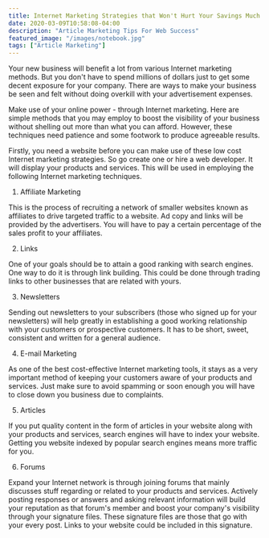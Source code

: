 ```yaml
---
title: Internet Marketing Strategies that Won't Hurt Your Savings Much
date: 2020-03-09T10:58:08-04:00
description: "Article Marketing Tips For Web Success"
featured_image: "/images/notebook.jpg"
tags: ["Article Marketing"]
---
```


Your new business will benefit a lot from various Internet marketing methods. But you don't have to spend millions of dollars just to get some decent exposure for your company. There are ways to make your business be seen and felt without doing overkill with your advertisement expenses.

Make use of your online power - through Internet marketing. Here are simple methods that you may employ to boost the visibility of your business without shelling out more than what you can afford. However, these techniques need patience and some footwork to produce agreeable results. 

Firstly, you need a website before you can make use of these low cost Internet marketing strategies. So go create one or hire a web developer. It will display your products and services. This will be used in employing the following Internet marketing techniques.

1. Affiliate Marketing 

This is the process of recruiting a network of smaller websites known as affiliates to drive targeted traffic to a website. Ad copy and links will be provided by the advertisers. You will have to pay a certain percentage of the sales profit to your affiliates.

2. Links

One of your goals should be to attain a good ranking with search engines. One way to do it is through link building. This could be done through trading links to other businesses that are related with yours.

3. Newsletters

Sending out newsletters to your subscribers (those who signed up for your newsletters) will help greatly in establishing a good working relationship with your customers or prospective customers. It has to be short, sweet, consistent and written for a general audience.

4. E-mail Marketing

As one of the best cost-effective Internet marketing tools, it stays as a very important method of keeping your customers aware of your products and services. Just make sure to avoid spamming or soon enough you will have to close down you business due to complaints. 

5. Articles

If you put quality content in the form of articles in your website along with your products and services, search engines will have to index your website. Getting you website indexed by popular search engines means more traffic for you.

6. Forums

Expand your Internet network is through joining forums that mainly discusses stuff regarding or related to your products and services. Actively posting responses or answers and asking relevant information will build your reputation as that forum's member and boost your company's visibility through your signature files. These signature files are those that go with your every post. Links to your website could be included in this signature. 



